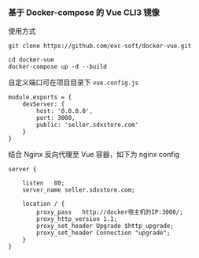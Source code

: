 ### 基于 Docker-compose 的 Vue CLI3 镜像

使用方式

    git clone https://github.com/exc-soft/docker-vue.git

    cd docker-vue
    docker-compose up -d --build


自定义端口可在项目目录下 `vue.config.js`

    module.exports = {
        devServer: {
            host: '0.0.0.0',
            port: 3000,
            public: 'seller.sdxstore.com'
        }
    }

结合 Nginx 反向代理至 Vue 容器，如下为 nginx config

    server {

        listen   80;
        server_name seller.sdxstore.com;

        location / {
            proxy_pass   http://docker宿主机的IP:3000/;
            proxy_http_version 1.1;
            proxy_set_header Upgrade $http_upgrade;
            proxy_set_header Connection "upgrade";
        }
    }